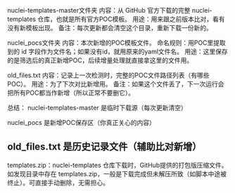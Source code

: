 nuclei-templates-master文件夹
内容：从 GitHub 官方下载的完整 nuclei-templates 仓库，也就是所有官方POC模板。
用途：用来跟之前版本比对，看有没有新模板出现。
备注：每次更新都会清空这个目录，重新下载一份新的。

nuclei_pocs文件夹
内容：本次新增的POC模板文件。
命名规则：用POC里提取到的 id 字段作为文件名；如果没有id，就用原来的yaml文件名。
用途：这里保存的是筛选后的真正新增POC，后续增量处理就直接拿这里的文件用。

old_files.txt
内容：记录上一次检测时，完整的POC文件路径列表（有哪些POC）。
用途：为了下次对比新增用。
备注：如果这个文件丢了，下一次运行会把所有POC都当作新增（所以正常不要删它）。

总结：
nuclei-templates-master 是临时下载源（每次更新清空）

nuclei_pocs 是新增POC保存区（你真正关心的内容）

old_files.txt 是历史记录文件（辅助比对新增）
---------------------------------------------------------------------------------------------------
templates.zip：nuclei-templates 仓库下载时，GitHub提供的打包版压缩文件。
如发现目录中存在 templates.zip，一般是下载完成但未解压所致（如脚本中途被终止）。可直接手动删除，无需担心。
